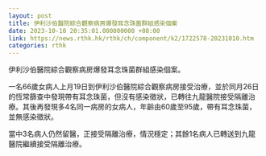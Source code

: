 ```yaml
---
layout: post
title: 伊利沙伯醫院綜合觀察病房爆發耳念珠菌群組感染個案
date: 2023-10-10 20:35:01.000000000 +08:00
link: https://news.rthk.hk/rthk/ch/component/k2/1722578-20231010.htm
categories: rthk
---
```


伊利沙伯醫院綜合觀察病房爆發耳念珠菌群組感染個案。

一名66歲女病人上月19日到伊利沙伯醫院綜合觀察病房接受治療，並於同月26日的恆常篩查中發現帶有耳念珠菌，但沒有感染徵狀，已轉往九龍醫院接受隔離治療。其後再發現多4名同一病房的女病人，年齡由60歲至95歲，帶有耳念珠菌，並無感染徵狀。

當中3名病人仍然留醫，正接受隔離治療，情況穩定；其餘1名病人已轉送到九龍醫院繼續接受隔離治療。

